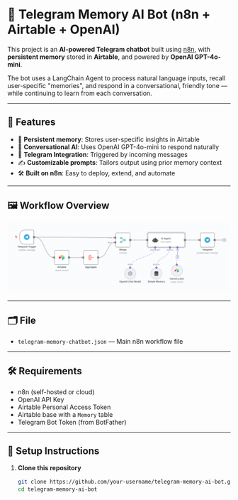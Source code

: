 # 🤖 Telegram Memory AI Bot (n8n + Airtable + OpenAI)

This project is an **AI-powered Telegram chatbot** built using [n8n](https://n8n.io/), with **persistent memory** stored in **Airtable**, and powered by **OpenAI GPT-4o-mini**.

The bot uses a LangChain Agent to process natural language inputs, recall user-specific "memories", and respond in a conversational, friendly tone — while continuing to learn from each conversation.

---

## 📌 Features

- 🧠 **Persistent memory**: Stores user-specific insights in Airtable
- 💬 **Conversational AI**: Uses OpenAI GPT-4o-mini to respond naturally
- 📲 **Telegram Integration**: Triggered by incoming messages
- ✍️ **Customizable prompts**: Tailors output using prior memory context
- 🛠️ **Built on n8n**: Easy to deploy, extend, and automate

---

## 🖼️ Workflow Overview

![Workflow Screenshot](assets/telegram-workflow.png)

---

## 🗂️ File

- `telegram-memory-chatbot.json` — Main n8n workflow file

---

## 🛠️ Requirements

- n8n (self-hosted or cloud)
- OpenAI API Key
- Airtable Personal Access Token
- Airtable base with a `Memory` table
- Telegram Bot Token (from BotFather)

---

## 🚀 Setup Instructions

1. **Clone this repository**
   ```bash
   git clone https://github.com/your-username/telegram-memory-ai-bot.git
   cd telegram-memory-ai-bot
